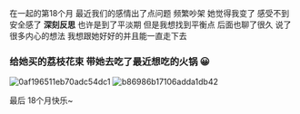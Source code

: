 在一起的第18个月
最近我们的感情出了点问题 频繁吵架
她觉得我变了 感受不到安全感了 **深刻反思** 
也许是到了平淡期 但是我想找到平衡点 
后面也聊了很久 说了很多内心的想法  我想跟她好好的并且能一直走下去

### 给她买的荔枝花束 带她去吃了最近想吃的火锅 😀
![0af196511eb70adc54dc1](https://img.000828.top/file/0af196511eb70adc54dc1.jpg)
![b86986b17106adda1db42](https://img.000828.top/file/b86986b17106adda1db42.jpg)

最后 18个月快乐~

<!-- ##{"timestamp":1719983839}## -->